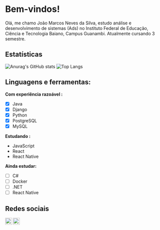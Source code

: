 # Bem-vindos!

Olá, me chamo João Marcos Neves da Silva, estudo análise e desenvolvimento de sistemas (Ads) no Instituto Federal de Educação, Ciência e Tecnologia Baiano, Campus Guanambi. Atualmente cursando 3 semestre.
## Estatísticas 
![Anurag's GitHub stats](https://github-readme-stats.vercel.app/api?username=JOaOMARcosNs&show_icons=true&theme=gotham)
![Top Langs](https://github-readme-stats.vercel.app/api/top-langs/?username=JOaOMARcosNs&layout=compact&theme=gotham&card_width=445)

## Linguagens e ferramentas:  
**Com experiência razoável :**
- [x]  Java
- [x] Django
- [x] Python
- [x] PostgreSQL
- [x] MySQL

**Estudando :**
- JavaScript
- React
- React Native

**Ainda estudar:**
- [ ] C#
- [ ]  Docker
- [ ]  .NET
- [ ] React Native

## Redes sociais
<a href="https://www.linkedin.com/in/joao-marcos-7a2a39173/">
  <img align="left" alt="Linkedin de Cláudio" width="22px" src="https://cdn.jsdelivr.net/npm/simple-icons@v3/icons/linkedin.svg" />
</a>
<a href="mailto:joaomarcosnina@gmail.com">
  <img align="left"  alt="Linkedin de Cláudio" width="22px" src="https://cdn.jsdelivr.net/npm/simple-icons@v3/icons/gmail.svg"/>
</a>

